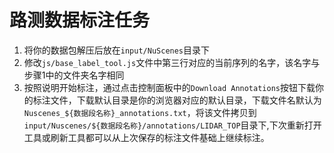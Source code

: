 # 路测数据标注任务

1. 将你的数据包解压后放在`input/NuScenes`目录下  
2. 修改`js/base_label_tool.js`文件中第三行对应的当前序列的名字，该名字与步骤1中的文件夹名字相同  
3. 按照说明开始标注，通过点击控制面板中的`Download Annotations`按钮下载你的标注文件，下载默认目录是你的浏览器对应的默认目录，下载文件名默认为`Nuscenes_${数据段名称}_annotations.txt`，将该文件拷贝到`input/Nuscenes/${数据段名称}/annotations/LIDAR_TOP`目录下,下次重新打开工具或刷新工具都可以从上次保存的标注文件基础上继续标注。